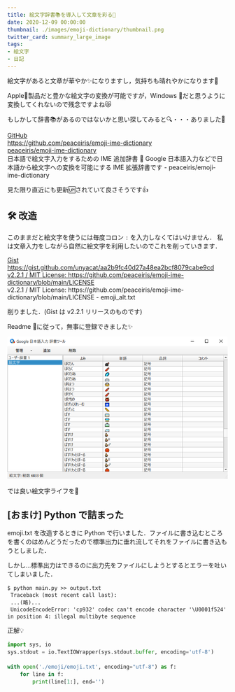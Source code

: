 ```yaml
---
title: 絵文字辞書📚を導入して文章を彩る🌸
date: 2020-12-09 00:00:00
thumbnail: ./images/emoji-dictionary/thumbnail.png
twitter_card: summary_large_image
tags:
- 絵文字
- 日記
---
```


絵文字があると文章が華やか✨になりますし，気持ちも晴れやかになります🤗

Apple🍎製品だと豊かな絵文字の変換が可能ですが，Windows 💠だと思うように変換してくれないので残念ですよね😿

もしかして辞書📚があるのではないかと思い探してみると🔍・・・ありました👀

<!--more-->

<div class="bcard-wrapper"><span class="bcard-header withgfav"><div class="bcard-favicon" style="background-image: url(https://www.google.com/s2/favicons?domain=https://github.com/peaceiris/emoji-ime-dictionary)"></div><div class="bcard-site"><a href="https://github.com/peaceiris/emoji-ime-dictionary" rel="nofollow" target="_blank">GitHub</a></div><div class="bcard-url"><a href="https://github.com/peaceiris/emoji-ime-dictionary" rel="nofollow" target="_blank">https://github.com/peaceiris/emoji-ime-dictionary</a></div></span><span class="bcard-main withogimg"><div class="bcard-title"><a href="https://github.com/peaceiris/emoji-ime-dictionary" rel="nofollow" target="_blank">peaceiris/emoji-ime-dictionary</a></div><div class="bcard-description">日本語で絵文字入力をするための IME 追加辞書 📙 Google 日本語入力などで日本語から絵文字への変換を可能にする IME 拡張辞書です - peaceiris/emoji-ime-dictionary</div><a href="https://github.com/peaceiris/emoji-ime-dictionary" rel="nofollow" target="_blank"><div class="bcard-img" style="background-image: url(https://repository-images.githubusercontent.com/152870481/df5cbf00-61d0-11e9-9502-d1f252ce55fb)"></div></a></span></div>

見た限り直近にも更新🆙されていて良さそうです👍



## 🛠 改造

このままだと絵文字を使うには毎度コロン `:` を入力しなくてはいけません．
私は文章入力をしながら自然に絵文字を利用したいのでこれを削っていきます．

<div class="bcard-wrapper"><span class="bcard-header withgfav"><div class="bcard-favicon" style="background-image: url(https://www.google.com/s2/favicons?domain=https://gist.github.com/unyacat/aa2b9fc40d27a48ea2bcf8079cabe9cd)"></div><div class="bcard-site"><a href="https://gist.github.com/unyacat/aa2b9fc40d27a48ea2bcf8079cabe9cd" rel="nofollow" target="_blank">Gist</a></div><div class="bcard-url"><a href="https://gist.github.com/unyacat/aa2b9fc40d27a48ea2bcf8079cabe9cd" rel="nofollow" target="_blank">https://gist.github.com/unyacat/aa2b9fc40d27a48ea2bcf8079cabe9cd</a></div></span><span class="bcard-main withogimg"><div class="bcard-title"><a href="https://gist.github.com/unyacat/aa2b9fc40d27a48ea2bcf8079cabe9cd" rel="nofollow" target="_blank">v2.2.1 / MIT License: https://github.com/peaceiris/emoji-ime-dictionary/blob/main/LICENSE</a></div><div class="bcard-description">v2.2.1 / MIT License: https://github.com/peaceiris/emoji-ime-dictionary/blob/main/LICENSE - emoji_alt.txt</div><a href="https://gist.github.com/unyacat/aa2b9fc40d27a48ea2bcf8079cabe9cd" rel="nofollow" target="_blank"><div class="bcard-img" style="background-image: url(https://github.githubassets.com/images/modules/gists/gist-og-image.png)"></div></a></span></div>

削りました．(Gist は v2.2.1 リリースのものです)

Readme 📝に従って，無事に登録できました✨

![Google IME に登録した](/images/emoji-dictionary/gime.png)

では良い絵文字ライフを👋



## [おまけ] Python で詰まった

emoji.txt を改造するときに Python で行いました．ファイルに書き込むところを書くのはめんどうだったので標準出力に垂れ流してそれをファイルに書き込もうとしました．

しかし...標準出力はできるのに出力先をファイルにしようとするとエラーを吐いてしまいました．

```
$ python main.py >> output.txt
 Traceback (most recent call last):
 ...(略)...
 UnicodeEncodeError: 'cp932' codec can't encode character '\U0001f524' in position 4: illegal multibyte sequence
```



正解💡

```python
import sys, io
sys.stdout = io.TextIOWrapper(sys.stdout.buffer, encoding='utf-8')

with open('./emoji/emoji.txt', encoding="utf-8") as f:
    for line in f:
        print(line[1:], end='')

```

